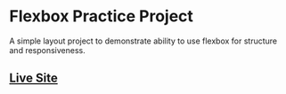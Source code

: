 # Flexbox Practice Project

A simple layout project to demonstrate ability to use flexbox for structure and responsiveness. 

## [Live Site](https://shaunvanardenne.ca/flexbox-practice-project)
